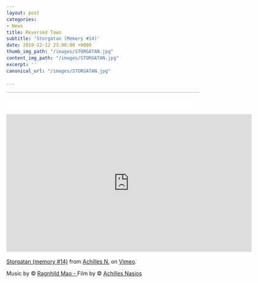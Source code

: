 ```yaml
---
layout: post
categories:
- News
title: Reversed Town
subtitle: 'Storgatan (Memory #14)'
date: 2019-12-12 23:00:00 +0000
thumb_img_path: "/images/STORGATAN.jpg"
content_img_path: "/images/STORGATAN.jpg"
excerpt: ''
canonical_url: "/images/STORGATAN.jpg"

---
```

![](/images/bwok-2.jpg)

<iframe src="https://player.vimeo.com/video/12129593" width="640" height="360" frameborder="0" allow="autoplay; fullscreen" allowfullscreen></iframe>
<p><a href="https://vimeo.com/12129593">Storgatan (memory #14)</a> from <a href="https://vimeo.com/achilles">Achilles N.</a> on <a href="https://vimeo.com">Vimeo</a>.</p>

Music by © <a href="https://www.facebook.com/ragnhild.mao" target="blank">Ragnhild Mao - </a>Film by © <a href="https://anikon.org/" target="blank">Achilles Nasios</a>